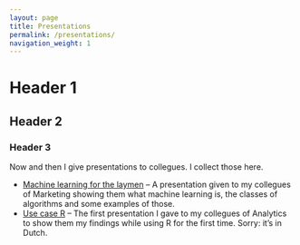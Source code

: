 ```yaml
---
layout: page
title: Presentations
permalink: /presentations/
navigation_weight: 1
---
```


<title>Title</title>

# Header 1

## Header 2

### Header 3

Now and then I give presentations to collegues. I collect those here.

* [Machine learning for the laymen](/machine-learning-layman/) – A presentation given to my collegues of Marketing showing them what machine learning is, the classes of algorithms and some examples of those.
* [Use case R](/use-case-r/) – The first presentation I gave to my collegues of Analytics to show them my findings while using R for the first time. Sorry: it’s in Dutch.



